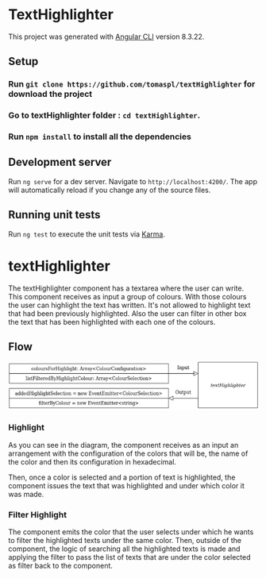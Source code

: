 # TextHighlighter

This project was generated with [Angular CLI](https://github.com/angular/angular-cli) version 8.3.22.

## Setup

### Run `git clone https://github.com/tomaspl/textHighlighter` for download the project

### Go to textHighlighter folder : `cd textHighlighter`.

### Run `npm install` to install all the dependencies

## Development server

Run `ng serve` for a dev server. Navigate to `http://localhost:4200/`. The app will automatically reload if you change any of the source files.

## Running unit tests

Run `ng test` to execute the unit tests via [Karma](https://karma-runner.github.io).

# textHighlighter

The textHighlighter component has a textarea where the user can write. This component receives as input a group of colours. With those colours the user can highlight the text has written. It's not allowed to highlight text that had been previously highlighted. Also the user can filter in other box the text that has been highlighted with each one of the colours.

## Flow

![alt text](diagram.jpg)

### Highlight

As you can see in the diagram, the component receives as an input an arrangement with the configuration of the colors that will be, the name of the color and then its configuration in hexadecimal.

Then, once a color is selected and a portion of text is highlighted, the component issues the text that was highlighted and under which color it was made.

### Filter Highlight

The component emits the color that the user selects under which he wants to filter the highlighted texts under the same color.
Then, outside of the component, the logic of searching all the highlighted texts is made and applying the filter to pass the list of texts that are under the color selected as filter back to the component.

